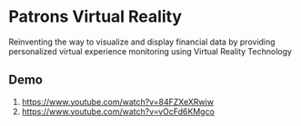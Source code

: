 # Patrons Virtual Reality
Reinventing the way to visualize and display financial data by providing personalized virtual experience monitoring using Virtual Reality Technology

## Demo
1. https://www.youtube.com/watch?v=84FZXeXRwjw
2. https://www.youtube.com/watch?v=vOcFd6KMgco
